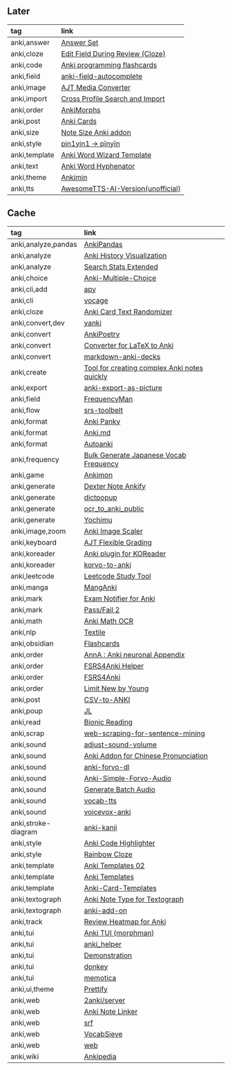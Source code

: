 ## Later

|tag|link|
|:-|:-|
|anki,answer|[Answer Set](https://github.com/scott2000/answerset)|
|anki,cloze|[Edit Field During Review (Cloze)](https://github.com/BlueGreenMagick/Edit-Field-During-Review-Cloze/)|
|anki,code|[Anki programming flashcards](https://github.com/badlydrawnrob/anki)|
|anki,field|[anki-field-autocomplete](https://github.com/AnKing-VIP/anki-field-autocomplete)|
|anki,image|[AJT Media Converter](https://github.com/Ajatt-Tools/PasteImagesAsWebP)|
|anki,import|[Cross Profile Search and Import](https://github.com/Ajatt-Tools/cropro)|
|anki,order|[AnkiMorphs](https://github.com/mortii/anki-morphs)|
|anki,post|[Anki Cards](https://github.com/MNandor/anki-cards)|
|anki,size|[Note Size Anki addon](https://github.com/Aleks-Ya/note-size-anki-addon)|
|anki,style|[pin1yin1 → pīnyīn](https://github.com/maltevonehren/pinyin-numbers-to-tone-marks)|
|anki,template|[Anki Word Wizard Template](https://github.com/ankiwords/anki-word-wizard-template)|
|anki,text|[Anki Word Hyphenator](https://github.com/gregorias/anki-word-hyphenator)|
|anki,theme|[Ankimin](https://github.com/ctrlaltwill/ankimin)|
|anki,tts|[AwesomeTTS-AI-Version(unofficial)](https://github.com/sioChannell/AwesomeTTS-AI-Version-unofficial-)|

## Cache

|tag|link|
|:-|:-|
|anki,analyze,pandas|[AnkiPandas](https://github.com/klieret/AnkiPandas)|
|anki,analyze|[Anki History Visualization](https://github.com/xiety/AnkiHistoryVisualization)|
|anki,analyze|[Search Stats Extended](https://github.com/Luc-Mcgrady/Anki-Search-Stats-Extended)|
|anki,choice|[Anki-Multiple-Choice](https://github.com/ale18V/Anki-Multiple-Choice)|
|anki,cli,add|[apy](https://github.com/lervag/apy)|
|anki,cli|[vocage](https://github.com/proycon/vocage)|
|anki,cloze|[Anki Card Text Randomizer](https://github.com/Yustynn/anki-card-text-randomizer)|
|anki,convert,dev|[yanki](https://github.com/kitschpatrol/yanki)|
|anki,convert|[AnkiPoetry](https://github.com/xiety/AnkiPoetry)|
|anki,convert|[Converter for LaTeX to Anki](https://github.com/Iqwertz/Tum_Kontrollfragen_Physik_Anki)|
|anki,convert|[markdown-anki-decks](https://github.com/lukesmurray/markdown-anki-decks)|
|anki,create|[Tool for creating complex Anki notes quickly](https://github.com/FilipTarajko/anki-card-generator)|
|anki,export|[anki-export-as-picture](https://github.com/hienstorfer/anki-export-as-picture)|
|anki,field|[FrequencyMan](https://github.com/Rct567/FrequencyMan)|
|anki,flow|[srs-toolbelt](https://github.com/balta2ar/srs-toolbelt)|
|anki,format|[Anki Panky](https://github.com/kamalsacranie/anki-panky)|
|anki,format|[Anki.md](https://github.com/timgreen/Anki.md)|
|anki,format|[Autoanki](https://github.com/chenlijun99/autoanki)|
|anki,frequency|[Bulk Generate Japanese Vocab Frequency](https://github.com/christopher-chandler/bulk_generate_japanese_vocab_frequency)|
|anki,game|[Ankimon](https://github.com/Unlucky-Life/ankimon)|
|anki,generate|[Dexter Note Ankify](https://github.com/duydl/dexter-tripos-notes-anki)|
|anki,generate|[dictpopup](https://github.com/Ajatt-Tools/dictpopup)|
|anki,generate|[ocr_to_anki_public](https://github.com/NeverConvex/ocr_to_anki_public)|
|anki,generate|[Yochimu](https://github.com/ernestohegi/japanese-text-parser)|
|anki,image,zoom|[Anki Image Scaler](https://github.com/gregorias/anki-image-scaler)|
|anki,keyboard|[AJT Flexible Grading](https://github.com/Ajatt-Tools/FlexibleGrading)|
|anki,koreader|[Anki plugin for KOReader](https://github.com/Ajatt-Tools/anki.koplugin)|
|anki,koreader|[korvo-to-anki](https://github.com/Dankoy/korvo-to-anki)|
|anki,leetcode|[Leetcode Study Tool](https://github.com/johnsutor/leetcode-study-tool)|
|anki,manga|[MangAnki](https://github.com/doraeneko/MangAnki)|
|anki,mark|[Exam Notifier for Anki](https://github.com/AnKing-VIP/exam-notifierd)|
|anki,mark|[Pass/Fail 2](https://github.com/lambdadog/passfail2)|
|anki,math|[Anki Math OCR](https://github.com/telotortium/anki-math-ocr)|
|anki,nlp|[Textile](https://github.com/SalahEddineGhamri/textile)|
|anki,obsidian|[Flashcards](https://github.com/reuseman/flashcards-obsidian)|
|anki,order|[AnnA : Anki neuronal Appendix](https://github.com/thiswillbeyourgithub/AnnA_Anki_neuronal_Appendix)|
|anki,order|[FSRS4Anki Helper](https://github.com/open-spaced-repetition/fsrs4anki-helper)|
|anki,order|[FSRS4Anki](https://github.com/open-spaced-repetition/fsrs4anki)|
|anki,order|[Limit New by Young](https://github.com/lune-stone/anki-addon-limit-new-by-young)|
|anki,post|[CSV-to-ANKI](https://github.com/AnkiMonkey/CSV-to-ANKI)|
|anki,poup|[JL](https://github.com/rampaa/JL)|
|anki,read|[Bionic Reading](https://github.com/AnKing-VIP/anki-bionic-reading)|
|anki,scrap|[web-scraping-for-sentence-mining](https://github.com/AtilioA/web-scraping-for-sentence-mining)|
|anki,sound|[adjust-sound-volume](https://github.com/mnogu/adjust-sound-volume)|
|anki,sound|[Anki Addon for Chinese Pronunciation](https://github.com/spkgyk/anki-pinyin)|
|anki,sound|[anki-forvo-dl](https://github.com/realmayus/anki_forvo_dl)|
|anki,sound|[Anki-Simple-Forvo-Audio](https://github.com/Rascalov/Anki-Simple-Forvo-Audio)|
|anki,sound|[Generate Batch Audio](https://github.com/DillonWall/generate-batch-audio-anki-addon)|
|anki,sound|[vocab-tts](https://github.com/pkubowicz/vocab-tts)|
|anki,sound|[voicevox-anki](https://github.com/0xspringtime/voicevox-anki)|
|anki,stroke-diagram|[anki-kanji](https://github.com/bzhoek/anki-kanji)|
|anki,style|[Anki Code Highlighter](https://github.com/gregorias/anki-code-highlighter)|
|anki,style|[Rainbow Cloze](https://github.com/gyuudon3187/rainbow-cloze)|
|anki,template|[Anki Templates 02](https://github.com/ikkz/anki-template)|
|anki,template|[Anki Templates](https://github.com/nico-lechatnoir/Anki-Templates)|
|anki,template|[Anki-Card-Templates](https://github.com/SweetMeh/Anki-Card-Templates)|
|anki,textograph|[Anki Note Type for Textograph](https://github.com/textograph/anki-note-type)|
|anki,textograph|[anki-add-on](https://github.com/textograph/anki-add-on)|
|anki,track|[Review Heatmap for Anki](https://github.com/glutanimate/review-heatmap)|
|anki,tui|[Anki TUI (morphman)](https://github.com/xyaman/anki-tui)|
|anki,tui|[anki_helper](https://github.com/aramrw/anki_helper)|
|anki,tui|[Demonstration](https://github.com/fedorst/attic-anki)|
|anki,tui|[donkey](https://github.com/takacs/donkey)|
|anki,tui|[memotica](https://github.com/dnlzrgz/memotica)|
|anki,ui,theme|[Prettify](https://github.com/pranavdeshai/anki-prettify)|
|anki,web|[2anki/server](https://github.com/2anki/server)|
|anki,web|[Anki Note Linker](https://github.com/gugutu/Anki-Note-Linker)|
|anki,web|[srf](https://github.com/ig3/srf)|
|anki,web|[VocabSieve](https://github.com/FreeLanguageTools/vocabsieve)|
|anki,web|[web](https://github.com/2anki/web)|
|anki,wiki|[Ankipedia](https://github.com/ctrlaltwill/ankipedia)|